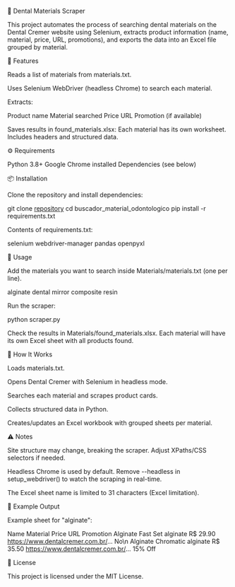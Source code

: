 🦷 Dental Materials Scraper

This project automates the process of searching dental materials on the Dental Cremer
 website using Selenium, extracts product information (name, material, price, URL, promotions), and exports the data into an Excel file grouped by material.

 📌 Features

Reads a list of materials from materials.txt.

Uses Selenium WebDriver (headless Chrome) to search each material.

Extracts:

Product name
Material searched
Price
URL
Promotion (if available)

Saves results in found_materials.xlsx:
Each material has its own worksheet.
Includes headers and structured data.

⚙️ Requirements

Python 3.8+
Google Chrome installed
Dependencies (see below)

📦 Installation

Clone the repository and install dependencies:

git clone [repository](https://github.com/luizferrazz/buscador_material_odontologico)
cd buscador_material_odontologico
pip install -r requirements.txt

Contents of requirements.txt:

selenium
webdriver-manager
pandas
openpyxl

📝 Usage

Add the materials you want to search inside Materials/materials.txt (one per line).

alginate
dental mirror
composite resin


Run the scraper:

python scraper.py


Check the results in Materials/found_materials.xlsx.
Each material will have its own Excel sheet with all products found.

🧩 How It Works

Loads materials.txt.

Opens Dental Cremer with Selenium in headless mode.

Searches each material and scrapes product cards.

Collects structured data in Python.

Creates/updates an Excel workbook with grouped sheets per material.

⚠️ Notes

Site structure may change, breaking the scraper. Adjust XPaths/CSS selectors if needed.

Headless Chrome is used by default. Remove --headless in setup_webdriver() to watch the scraping in real-time.

The Excel sheet name is limited to 31 characters (Excel limitation).

📌 Example Output

Example sheet for "alginate":

Name	Material	Price	URL	Promotion
Alginate Fast Set	alginate	R$ 29.90	https://www.dentalcremer.com.br/...	No\n
Alginate Chromatic	alginate	R$ 35.50	https://www.dentalcremer.com.br/...	15% Off

📜 License

This project is licensed under the MIT License.
